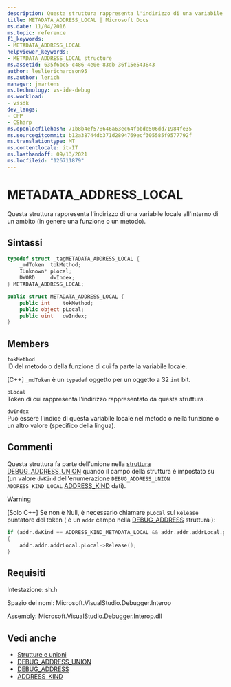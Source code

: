 ```yaml
---
description: Questa struttura rappresenta l'indirizzo di una variabile locale all'interno di un ambito (in genere una funzione o un metodo).
title: METADATA_ADDRESS_LOCAL | Microsoft Docs
ms.date: 11/04/2016
ms.topic: reference
f1_keywords:
- METADATA_ADDRESS_LOCAL
helpviewer_keywords:
- METADATA_ADDRESS_LOCAL structure
ms.assetid: 635f6bc5-c486-4e0e-83db-36f15e543843
author: leslierichardson95
ms.author: lerich
manager: jmartens
ms.technology: vs-ide-debug
ms.workload:
- vssdk
dev_langs:
- CPP
- CSharp
ms.openlocfilehash: 71b8b4ef578646a63ec64fbbde506dd71984fe35
ms.sourcegitcommit: b12a38744db371d2894769ecf305585f9577792f
ms.translationtype: MT
ms.contentlocale: it-IT
ms.lasthandoff: 09/13/2021
ms.locfileid: "126711879"
---
```

# <a name="metadata_address_local"></a>METADATA_ADDRESS_LOCAL

Questa struttura rappresenta l'indirizzo di una variabile locale all'interno di un ambito (in genere una funzione o un metodo).

## <a name="syntax"></a>Sintassi

```cpp
typedef struct _tagMETADATA_ADDRESS_LOCAL {
    _mdToken  tokMethod;
    IUnknown* pLocal;
    DWORD     dwIndex;
} METADATA_ADDRESS_LOCAL;
```

```csharp
public struct METADATA_ADDRESS_LOCAL {
    public int    tokMethod;
    public object pLocal;
    public uint   dwIndex;
}
```

## <a name="members"></a>Members

`tokMethod`\
ID del metodo o della funzione di cui fa parte la variabile locale.

[C++] `_mdToken` è un `typedef` oggetto per un oggetto a 32 `int` bit.

`pLocal`\
Token di cui rappresenta l'indirizzo rappresentato da questa struttura .

`dwIndex`\
Può essere l'indice di questa variabile locale nel metodo o nella funzione o un altro valore (specifico della lingua).

## <a name="remarks"></a>Commenti

Questa struttura fa parte dell'unione nella [struttura DEBUG_ADDRESS_UNION](../../../extensibility/debugger/reference/debug-address-union.md) quando il campo della struttura è impostato su (un valore `dwKind` dell'enumerazione `DEBUG_ADDRESS_UNION` `ADDRESS_KIND_LOCAL` [ADDRESS_KIND](../../../extensibility/debugger/reference/address-kind.md) dati).

> [!WARNING]
> [Solo C++] Se non è Null, è necessario chiamare `pLocal` sul `Release` puntatore del token ( è un `addr` campo nella [DEBUG_ADDRESS](../../../extensibility/debugger/reference/debug-address.md) struttura ):
>
> ```cpp
> if (addr.dwKind == ADDRESS_KIND_METADATA_LOCAL && addr.addr.addrLocal.pLocal != NULL)
> {
>     addr.addr.addrLocal.pLocal->Release();
> }
> ```

## <a name="requirements"></a>Requisiti

Intestazione: sh.h

Spazio dei nomi: Microsoft.VisualStudio.Debugger.Interop

Assembly: Microsoft.VisualStudio.Debugger.Interop.dll

## <a name="see-also"></a>Vedi anche

- [Strutture e unioni](../../../extensibility/debugger/reference/structures-and-unions.md)
- [DEBUG_ADDRESS_UNION](../../../extensibility/debugger/reference/debug-address-union.md)
- [DEBUG_ADDRESS](../../../extensibility/debugger/reference/debug-address.md)
- [ADDRESS_KIND](../../../extensibility/debugger/reference/address-kind.md)
